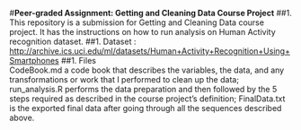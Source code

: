 #**Peer-graded Assignment: Getting and Cleaning Data Course Project**
##1. This repository is a submission for Getting and Cleaning Data course project. It has the instructions on how to run analysis on Human Activity recognition dataset.
##1. Dataset : http://archive.ics.uci.edu/ml/datasets/Human+Activity+Recognition+Using+Smartphones
##1. Files   
     CodeBook.md a code book that describes the variables, the data, and any transformations or work that I performed to clean up the data;                                              run_analysis.R performs the data preparation and then followed by the 5 steps required as described in the course project’s definition;                                            FinalData.txt is the exported final data after going through all the sequences described above.
